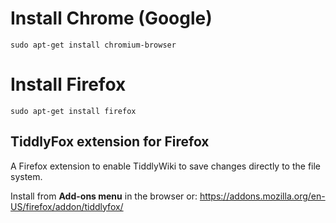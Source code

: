 Install Chrome (Google)
=======================

    sudo apt-get install chromium-browser
    
    

Install Firefox
===============

    sudo apt-get install firefox



TiddlyFox extension for Firefox
-------------------------------

A Firefox extension to enable TiddlyWiki to save changes directly to the file system.

Install from __Add-ons menu__ in the browser or: <https://addons.mozilla.org/en-US/firefox/addon/tiddlyfox/>

